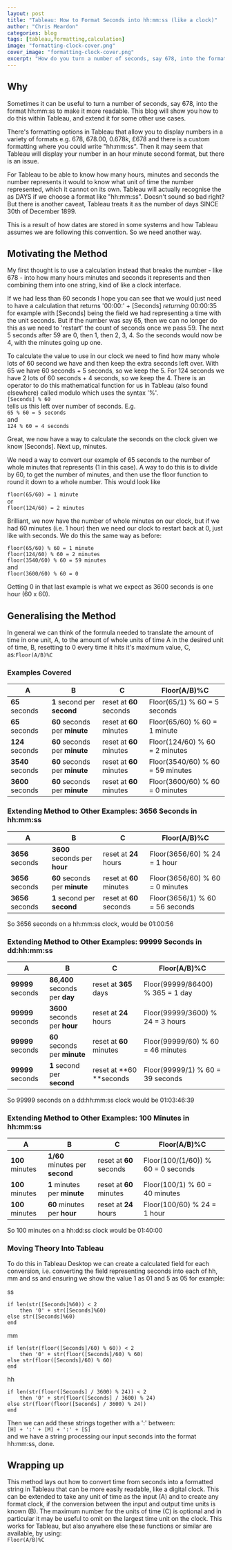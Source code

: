 ```yaml
---
layout: post
title: "Tableau: How to Format Seconds into hh:mm:ss (like a clock)"
author: "Chris Meardon"
categories: blog
tags: [tableau,formatting,calculation]
image: "formatting-clock-cover.png"
cover_image: "formatting-clock-cover.png"
excerpt: "How do you turn a number of seconds, say 678, into the format hh:mm:ss to make it more readable. This blog will show you how to do this within Tableau, and extend it for some other use cases."
---
```

## Why
Sometimes it can be useful to turn a number of seconds, say 678, into the format hh:mm:ss to make it more readable. This blog will show you how to do this within Tableau, and extend it for some other use cases.

There's formatting options in Tableau that allow you to display numbers in a variety of formats e.g. 678, 678.00, 0.678k, £678 and there is a custom formatting where you could write "hh:mm:ss". Then it may seem that Tableau will display your number in an hour minute second format, but there is an issue. 

For Tableau to be able to know how many hours, minutes and seconds the number represents it would to know what unit of time the number represented, which it cannot on its own. Tableau will actually recognise the as DAYS if we choose a format like "hh:mm:ss". Doesn't sound so bad right? But there is another caveat, Tableau treats it as the number of days SINCE 30th of December 1899. 

This is a result of how dates are stored in some systems and how Tableau assumes we are following this convention. So we need another way. 

## Motivating the Method
My first thought is to use a calculation instead that breaks the number - like 678 - into how many hours minutes and seconds it represents and then combining them into one string, kind of like a clock interface. 

If we had less than 60 seconds I hope you can see that we would just need to have a calculation that returns 
'00:00:' + [Seconds] *returning* 00:00:35 for example
with [Seconds] being the field we had representing a time with the unit seconds. But if the number was say 65, then we can no longer do this as we need to 'restart' the count of seconds once we pass 59. The next 5 seconds after 59 are 0, then 1, then 2, 3, 4. So the seconds would now be 4, with the minutes going up one.

To calculate the value to use in our clock we need to find how many whole lots of 60 second we have and then keep the extra seconds left over. With 65 we have 60 seconds + 5 seconds, so we keep the 5. For 124 seconds we have 2 lots of 60 seconds + 4 seconds, so we keep the 4. There is an operator to do this mathematical function for us in Tableau (also found elsewhere) called modulo which uses the syntax '%'.<br>
`[Seconds] % 60`<br>
tells us this left over number of seconds. E.g.<br>
`65 % 60 = 5 seconds`<br>
and<br>
`124 % 60 = 4 seconds`

Great, we now have a way to calculate the seconds on the clock given we know [Seconds]. Next up, minutes.

We need a way to convert our example of 65 seconds to the number of whole minutes that represents (1 in this case). A way to do this is to divide by 60, to get the number of minutes, and then use the floor function to round it down to a whole number. This would look like

`floor(65/60) = 1 minute`<br>
or<br>
`floor(124/60) = 2 minutes`

Brilliant, we now have the number of whole minutes on our clock, but if we had 60 minutes (i.e. 1 hour) then we need our clock to restart back at 0, just like with seconds. We do this the same way as before:

`floor(65/60) % 60 = 1 minute`<br>
`floor(124/60) % 60 = 2 minutes`<br>
`floor(3540/60) % 60 = 59 minutes`<br>
and<br>
`floor(3600/60) % 60 = 0`

Getting 0 in that last example is what we expect as 3600 seconds is one hour (60 x 60).

## Generalising the Method
In general we can think of the formula needed to translate the amount of time in one unit, A, to the amount of whole units of time A in the desired unit of time, B, resetting to 0 every time it hits it's maximum value, C, as:`Floor(A/B)%C`

### Examples Covered

| A | B | C | Floor(A/B)%C |
|-------|--------|---------|---------|
| **65** seconds | **1** second per **second** | reset at **60** seconds | Floor(65/1) % 60 = 5 seconds |
| **65** seconds | **60** seconds per **minute** | reset at **60** minutes | Floor(65/60) % 60 = 1 minute |
| **124** seconds | **60** seconds per **minute** | reset at **60** minutes | Floor(124/60) % 60 = 2 minutes |
| **3540** seconds |**60** seconds per **minute** | reset at **60** minutes | Floor(3540/60) % 60 = 59 minutes |
| **3600** seconds | **60** seconds per **minute** | reset at **60** minutes | Floor(3600/60) % 60 = 0 minutes |

### Extending Method to Other Examples: 3656 Seconds in hh:mm:ss

| A | B | C | Floor(A/B)%C |
|-------|--------|---------|---------|
| **3656** seconds | **3600** seconds per **hour** | reset at **24** hours | Floor(3656/60) % 24 = 1 hour |
| **3656** seconds | **60** seconds per **minute** | reset at **60** minutes | Floor(3656/60) % 60 = 0 minutes |
| **3656** seconds | **1** second per **second** | reset at **60** seconds | Floor(3656/1) % 60 = 56  seconds |

So 3656 seconds on a hh:mm:ss clock, would be 01:00:56

### Extending Method to Other Examples: 99999 Seconds in dd:hh:mm:ss

| A | B | C | Floor(A/B)%C |
|-------|--------|---------|---------|
| **99999** seconds | **86,400**‬ seconds per **day** | reset at **365** days | Floor(99999/86400) % 365 = 1 day |
| **99999** seconds | **3600** seconds per **hour** | reset at **24** hours | Floor(99999/3600) % 24 = 3 hours|
| **99999** seconds | **60** seconds per **minute** | reset at **60** minutes | Floor(99999/60) % 60 = 46 minutes|
| **99999** seconds | **1** second per **second** | reset at **60 **seconds | Floor(99999/1) % 60 = 39 seconds|

So 99999 seconds on a dd:hh:mm:ss clock would be 01:03:46:39

### Extending Method to Other Examples: 100 Minutes in hh:mm:ss

| A | B | C | Floor(A/B)%C |
|-------|--------|---------|---------|
| **100** minutes | **1/60**‬ minutes per **second** | reset at **60** seconds | Floor(100/(1/60)) % 60 = 0 seconds |
| **100** minutes | **1**‬ minutes per **minute** | reset at **60** minutes | Floor(100/1) % 60 = 40 minutes |
| **100** minutes | **60**‬ minutes per **hour** | reset at **24** hours | Floor(100/60) % 24 = 1 hour |

So 100 minutes on a hh:dd:ss clock would be 01:40:00

### Moving Theory Into Tableau
To do this in Tableau Desktop we can create a calculated field for each conversion, i.e. converting the field representing seconds into each of hh, mm and ss and ensuring we show the value 1 as 01 and 5 as 05 for example:

ss<br>
```
if len(str([Seconds]%60)) < 2
    then '0' + str([Seconds]%60)
else str([Seconds]%60)
end
```

mm<br>
```
if len(str(floor([Seconds]/60) % 60)) < 2
    then '0' + str(floor([Seconds]/60) % 60)
else str(floor([Seconds]/60) % 60)
end
```

hh<br>
```
if len(str(floor([Seconds] / 3600) % 24)) < 2
    then '0' + str(floor([Seconds] / 3600) % 24)
else str(floor(floor([Seconds] / 3600) % 24))
end
```

Then we can add these strings together with a ':' between:<br>
`[H] + ':' + [M] + ':' + [S]`<br>
and we have a string processing our input seconds into the format hh:mm:ss, done. 

## Wrapping up

This method lays out how to convert time from seconds into a formatted string in Tableau that can be more easily readable, like a digital clock. This can be extended to take any unit of time as the input (A) and to create any format clock, if the conversion between the input and output time units is known (B). The maximum number for the units of time (C) is optional and in particular it may be useful to omit on the largest time unit on the clock. This works for Tableau, but also anywhere else these functions or similar are available, by using:<br>
`Floor(A/B)%C` 